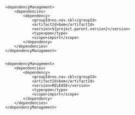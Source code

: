     <dependencyManagement>
        <dependencies>
            <dependency>
                <groupId>no.nav.sbl</groupId>
                <artifactId>bom</artifactId>
                <version>${project.parent.version}</version>
                <type>pom</type>
                <scope>import</scope>
            </dependency>
        </dependencies>
    </dependencyManagement>


    <dependencyManagement>
        <dependencies>
            <dependency>
                <groupId>no.nav.sbl</groupId>
                <artifactId>bom</artifactId>
                <version>RELEASE</version>
                <type>pom</type>
                <scope>import</scope>
            </dependency>
        </dependencies>
    </dependencyManagement>
